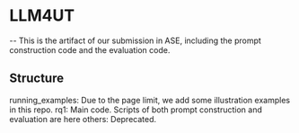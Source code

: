 # LLM4UT
--
This is the artifact of our submission in ASE, including the prompt construction code and the evaluation code.


## Structure
running_examples: Due to the page limit, we add some illustration examples in this repo.
rq1: Main code. Scripts of both prompt construction and evaluation are here
others: Deprecated.



